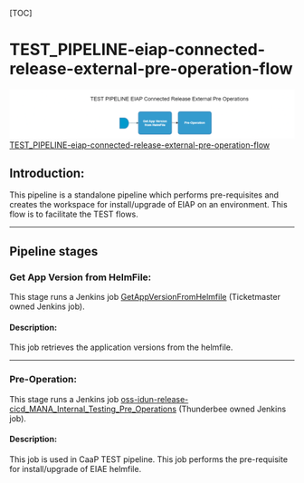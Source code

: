 [TOC]
# TEST_PIPELINE-eiap-connected-release-external-pre-operation-flow
![TEST_PIPELINE-eiap-connected-release-external-pre-operation-flow](../diagrams/TEST_PIPELINE-eiap-connected-release-external-pre-operation-flow.png)
[TEST_PIPELINE-eiap-connected-release-external-pre-operation-flow](https://spinnaker.rnd.gic.ericsson.se/#/applications/eiap-release-e2e-cicd/executions/configure/ac2bff30-05ba-4af3-8807-edc0c6d38128)
## Introduction:
This pipeline is a standalone pipeline which performs pre-requisites and creates the workspace for install/upgrade of EIAP on an environment. This flow is to facilitate the TEST flows.
 * * *
## Pipeline stages
### Get App Version from HelmFile:
This stage runs a Jenkins job [GetAppVersionFromHelmfile](https://fem5s11-eiffel052.eiffel.gic.ericsson.se:8443/jenkins/job/GetAppVersionFromHelmfile) (Ticketmaster owned Jenkins job).
#### Description:
This job retrieves the application versions from the helmfile.
 * * *
### Pre-Operation:
This stage runs a Jenkins job [oss-idun-release-cicd_MANA_Internal_Testing_Pre_Operations](https://fem5s11-eiffel052.eiffel.gic.ericsson.se:8443/jenkins/job/oss-idun-release-cicd_MANA_Internal_Testing_Pre_Operations/) (Thunderbee owned Jenkins job).
#### Description:
This job is used in CaaP TEST pipeline. This job performs the pre-requisite for install/upgrade of EIAE helmfile.
